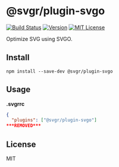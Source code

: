 # @svgr/plugin-svgo

[![Build Status](https://img.shields.io/travis/smooth-code/svgr.svg)](https://travis-ci.org/smooth-code/svgr)
[![Version](https://img.shields.io/npm/v/@svgr/plugin-svgo.svg)](https://www.npmjs.com/package/@svgr/plugin-svgo)
[![MIT License](https://img.shields.io/npm/l/@svgr/plugin-svgo.svg)](https://github.com/smooth-code/svgr/blob/master/LICENSE)

Optimize SVG using SVGO.

## Install

```
npm install --save-dev @svgr/plugin-svgo
```

## Usage

**.svgrrc**

```json
{
  "plugins": ["@svgr/plugin-svgo"]
***REMOVED***
```

## License

MIT
